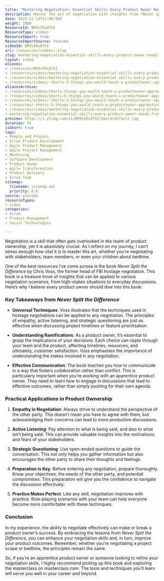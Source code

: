 ```yaml
---
title: 'Mastering Negotiation: Essential Skills Every Product Owner Needs from *Never Split the Difference*'
description: Master the art of negotiation with insights from *Never Split the Difference*. Discover essential skills for product owners to enhance collaboration and outcomes!
date: 2023-12-13T11:00:08Z
weight: 1000
ResourceId: BR9vIRsQfGI
ResourceType: videos
ResourceImport: true
ResourceImportSource: Youtube
videoId: BR9vIRsQfGI
url: /resources/videos/:slug
slug: mastering-negotiation-essential-skills-every-product-owner-needs-from-never-split-the-difference-BR9vIRsQfGI
layout: video
aliases:
- /resources/BR9vIRsQfGI
- /resources/videos/mastering-negotiation-essential-skills-every-product-owner-needs-from-never-split-the-difference-BR9vIRsQfGI
- /resources/videos/mastering-negotiation-essential-skills-every-product-owner-needs-from-never-split-the-difference
- /resources/videos/-shorts-5-things-you-would-teach-a-productowner-apprentice-part-1
aliasesArchive:
- /resources/videos/shorts-things-you-would-teach-a-productowner-apprentice-part-
- /resources/videos/shorts-5-things-you-would-teach-a-productowner-apprentice-part-1
- /resources/videos/-shorts-5-things-you-would-teach-a-productowner-apprentice-part-1
- /resources/-shorts-5-things-you-would-teach-a-productowner-apprentice-part-1
- /resources/videos/mastering-negotiation-essential-skills-every-product-owner-needs-from-never-split-the-difference
- mastering-negotiation-essential-skills-every-product-owner-needs-from-never-split-the-difference-BR9vIRsQfGI
preview: https://i.ytimg.com/vi/BR9vIRsQfGI/maxresdefault.jpg
duration: 55
isShort: true
tags:
- People and Process
- Scrum Product Development
- Agile Product Management
- Agile Project Management
- Mentoring
- Software Development
- Product Owner
- Agile Transformation
- Product Delivery
- Scrum Team
sitemap:
  filename: sitemap.xml
  priority: 0.6
source: youtube
resourceTypes:
- video
categories:
- Scrum
- Product Management
- Social Technologies

---
```

Negotiation is a skill that often gets overlooked in the realm of product ownership, yet it is absolutely crucial. As I reflect on my journey, I can’t stress enough how vital it is to master this art, whether you’re negotiating with stakeholders, team members, or even your children about bedtime. 

One of the best resources I’ve come across is the book *Never Split the Difference* by Chris Voss, the former head of FBI hostage negotiation. This book is a treasure trove of insights that can be applied to various negotiation scenarios, from high-stakes situations to everyday discussions. Here’s why I believe every product owner should dive into this book:

### Key Takeaways from *Never Split the Difference*

- **Universal Techniques**: Voss illustrates that the techniques used in hostage negotiations can be applied to any negotiation. The principles of empathy, active listening, and strategic questioning are just as effective when discussing project timelines or feature prioritisation.

- **Understanding Ramifications**: As a product owner, it’s essential to grasp the implications of your decisions. Each choice can ripple through your team and the product, affecting timelines, resources, and ultimately, customer satisfaction. Voss emphasises the importance of understanding the stakes involved in any negotiation.

- **Effective Communication**: The book teaches you how to communicate in a way that fosters collaboration rather than conflict. This is particularly important when you’re working with an apprentice product owner. They need to learn how to engage in discussions that lead to effective outcomes, rather than simply pushing for their own agenda.

### Practical Applications in Product Ownership

1. **Empathy in Negotiation**: Always strive to understand the perspective of the other party. This doesn’t mean you have to agree with them, but acknowledging their concerns can lead to more productive discussions.

2. **Active Listening**: Pay attention to what is being said, and also to what isn’t being said. This can provide valuable insights into the motivations and fears of your stakeholders.

3. **Strategic Questioning**: Use open-ended questions to guide the conversation. This not only helps you gather information but also encourages the other party to share their thoughts and feelings.

4. **Preparation is Key**: Before entering any negotiation, prepare thoroughly. Know your objectives, the needs of the other party, and potential compromises. This preparation will give you the confidence to navigate the discussion effectively.

5. **Practice Makes Perfect**: Like any skill, negotiation improves with practice. Role-playing scenarios with your team can help everyone become more comfortable with these techniques.

### Conclusion

In my experience, the ability to negotiate effectively can make or break a product owner’s success. By embracing the lessons from *Never Split the Difference*, you can enhance your negotiation skills and, in turn, improve your product outcomes. Remember, whether you’re negotiating a project scope or bedtime, the principles remain the same. 

So, if you’re an apprentice product owner or someone looking to refine your negotiation skills, I highly recommend picking up this book and exploring the masterclass on masterclass.com. The tools and techniques you’ll learn will serve you well in your career and beyond.
